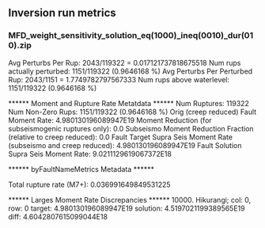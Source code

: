 ## Inversion run metrics

### MFD_weight_sensitivity_solution_eq(1000)_ineq(0010)_dur(010).zip


Avg Perturbs Per Rup: 2043/119322 = 0.017121737818675518
Num rups actually perturbed: 1151/119322 (0.9646168 %)
Avg Perturbs Per Perturbed Rup: 2043/1151 = 1.7749782797567333
Num rups above waterlevel: 1151/119322 (0.9646168 %)


****** Moment and Rupture Rate Metatdata ******
Num Ruptures: 119322
Num Non-Zero Rups: 1151/119322 (0.9646168 %)
Orig (creep reduced) Fault Moment Rate: 4.980130196089947E19
Moment Reduction (for subseismogenic ruptures only): 0.0
Subseismo Moment Reduction Fraction (relative to creep reduced): 0.0
Fault Target Supra Seis Moment Rate (subseismo and creep reduced): 4.980130196089947E19
Fault Solution Supra Seis Moment Rate: 9.0211129619067372E18


****** byFaultNameMetrics Metadata ******

Total rupture rate (M7+): 0.036991649849531225


****** Larges Moment Rate Discrepancies ******
10000. Hikurangi; col: 0, row: 0	target: 4.980130196089947E19	solution: 4.5197021199389565E19	diff: 4.6042807615099044E18
